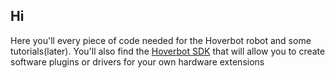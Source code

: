 ## Hi
Here you'll every piece of code needed for the Hoverbot robot and some tutorials(later). You'll also find the [Hoverbot SDK](github.com/Hoverbot-team/Software-Development-Kit) that will allow you to create software plugins or drivers for your own hardware extensions
